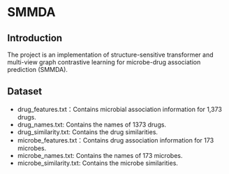 # SMMDA
## Introduction
The project is an implementation of structure-sensitive transformer and multi-view graph contrastive learning for microbe-drug association prediction (SMMDA).
## Dataset
- drug_features.txt：Contains microbial association information for 1,373 drugs.
- drug_names.txt: Contains the names of 1373 drugs.
- drug_similarity.txt: Contains the drug similarities.
- microbe_features.txt：Contains drug association information for 173 microbes.
- microbe_names.txt: Contains the names of 173 microbes.
- microbe_similarity.txt: Contains the microbe similarities.
